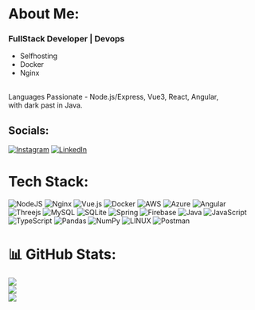 # About Me:
### FullStack Developer | Devops <br>
- Selfhosting
- Docker
- Nginx
<br>
Languages Passionate - Node.js/Express, Vue3, React, Angular,<br>with dark past in Java.


## Socials:
[![Instagram](https://img.shields.io/badge/Instagram-%23E4405F.svg?logo=Instagram&logoColor=white)](https://instagram.com/sreesanth.sh) 
[![LinkedIn](https://img.shields.io/badge/LinkedIn-%230077B5.svg?logo=linkedin&logoColor=white)](https://linkedin.com/in/sreesanth46)

# Tech Stack:
![NodeJS](https://img.shields.io/badge/node.js-6DA55F?style=for-the-badge&logo=node.js&logoColor=white) ![Nginx](https://img.shields.io/badge/nginx-%23009639.svg?style=for-the-badge&logo=nginx&logoColor=white) ![Vue.js](https://img.shields.io/badge/vuejs-%2335495e.svg?style=for-the-badge&logo=vuedotjs&logoColor=%234FC08D) ![Docker](https://img.shields.io/badge/docker-%230db7ed.svg?style=for-the-badge&logo=docker&logoColor=white) ![AWS](https://img.shields.io/badge/AWS-%23FF9900.svg?style=for-the-badge&logo=amazon-aws&logoColor=white) ![Azure](https://img.shields.io/badge/azure-%230072C6.svg?style=for-the-badge&logo=azure-devops&logoColor=white) ![Angular](https://img.shields.io/badge/angular-%23DD0031.svg?style=for-the-badge&logo=angular&logoColor=white) ![Threejs](https://img.shields.io/badge/threejs-black?style=for-the-badge&logo=three.js&logoColor=white)  ![MySQL](https://img.shields.io/badge/mysql-%2300f.svg?style=for-the-badge&logo=mysql&logoColor=white) ![SQLite](https://img.shields.io/badge/sqlite-%2307405e.svg?style=for-the-badge&logo=sqlite&logoColor=white) ![Spring](https://img.shields.io/badge/spring-%236DB33F.svg?style=for-the-badge&logo=spring&logoColor=white) ![Firebase](https://img.shields.io/badge/firebase-%23039BE5.svg?style=for-the-badge&logo=firebase)  ![Java](https://img.shields.io/badge/java-%23ED8B00.svg?style=for-the-badge&logo=java&logoColor=white) ![JavaScript](https://img.shields.io/badge/javascript-%23323330.svg?style=for-the-badge&logo=javascript&logoColor=%23F7DF1E) ![TypeScript](https://img.shields.io/badge/typescript-%23007ACC.svg?style=for-the-badge&logo=typescript&logoColor=white) ![Pandas](https://img.shields.io/badge/pandas-%23150458.svg?style=for-the-badge&logo=pandas&logoColor=white) ![NumPy](https://img.shields.io/badge/numpy-%23013243.svg?style=for-the-badge&logo=numpy&logoColor=white) ![LINUX](https://img.shields.io/badge/Linux-FCC624?style=for-the-badge&logo=linux&logoColor=black) ![Postman](https://img.shields.io/badge/Postman-FF6C37?style=for-the-badge&logo=postman&logoColor=white)
# 📊 GitHub Stats:
![](https://github-readme-stats.vercel.app/api?username=Sreesanth46&theme=dark&hide_border=false&include_all_commits=true&count_private=true)<br/>
![](https://github-readme-streak-stats.herokuapp.com/?user=Sreesanth46&theme=dark&hide_border=false)<br/>
![](https://github-readme-stats.vercel.app/api/top-langs/?username=Sreesanth46&theme=dark&hide_border=false&include_all_commits=true&count_private=true&layout=compact)


